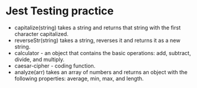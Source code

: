 # Jest Testing practice

-   capitalize(string) takes a string and returns that string with the first character capitalized.
-   reverseStr(string) takes a string, reverses it and returns it as a new string.
-   calculator - an object that contains the basic operations: add, subtract, divide, and multiply.
-   caesar-cipher - coding function.
-   analyze(arr) takes an array of numbers and returns an object with the following properties: average, min, max, and length.
